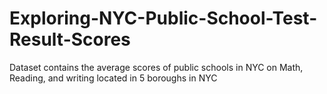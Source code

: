 # Exploring-NYC-Public-School-Test-Result-Scores
Dataset contains the average scores of public schools in NYC on Math, Reading, and writing located in 5 boroughs in NYC

